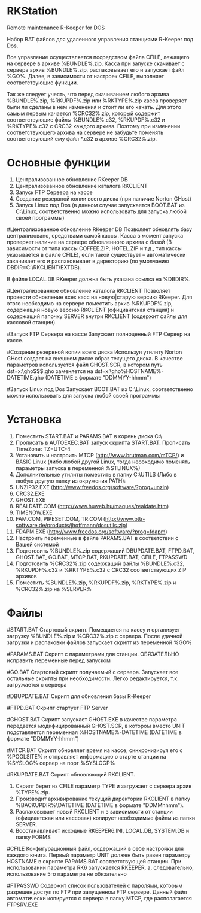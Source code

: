 RKStation
=========

Remote maintenance R-Keeper for DOS

Набор BAT файлов для удаленного управления станциями R-Keeper под Dos.

Все управление осуществляется посредством файла CFILE, лежащего на сервере в архиве %BUNDLE%.zip. Касса при запуске скачивает с сервера архив %BUNDLE%.zip, распаковывает его и запускает файл %GO%. Далее, в зависимости от настроек CFILE, выполняет соответствующие функции.

Так же следует учесть, что перед скачиванием любого архива %BUNDLE%.zip, %RKUPDF%.zip или %RKTYPE%.zip касса проверяет были ли сделаны в нем изменения и стоит ли его качать. Для этого самым первым качается %CRC32%.zip, который содержит соответствующие файлы %BUNDLE%.c32, %RKUPDF%.c32 и %RKTYPE%.c32 с CRC32 каждого архива. Поэтому при изменении соответствующего архива на сервере не забудьте поменять соответствующий ему файл *.c32 в архиве %CRC32%.zip.

Основные функции
================
1.	Централизованное обновление RKeeper DB
2.	Централизованное обновление каталога RKCLIENT
3.	Запуск FTP Сервера на кассе
4.	Создание резервной копии всего диска (при наличие Norton GHost)
5.	Запуск Linux под Dos (в данном случае запускается BOOT.BAT из C:\Linux, соответственно можно использовать для запуска любой своей программы)

#Централизованное обновление RKeeper DB
Позволяет обновлять базу централизовано, средствами самой кассы. Касса в момент запуска проверяет наличие на сервере обновленного архива с базой (В зависимости от типа кассы COFFEE.ZIP, HOTEL.ZIP и т.д., тип кассы указывается в файле CFILE), если такой существует – автоматически закачивает его и распаковывает в директорию (по умолчанию DBDIR=C:\RKCLIENT\EXTDB).  

В файле LOCAL.DB RKeeper должна быть указана ссылка на %DBDIR%.

#Централизованное обновление каталога RKCLIENT
Позволяет провести обновление всех касс на новую|старую версию RKeeper. Для этого необходимо на сервере поместить архив %RKUPDF%.zip, содержащий новую версию RKCLIENT (официантская станция) и содержащий папочку SERVER внутри RKCLIENT (содержит файлы для кассовой станции).

#Запуск FTP Сервера на кассе
Запускает полноценный FTP Сервер на кассе.

#Создание резервной копии всего диска
Используя утилиту Norton GHost создает на внешнем диске образ текущего диска. В качестве параметров используется файл GHOST.SCR, в котором путь dst=x:\gho\$$$.gho заменяется на dst=x:\gho\%HOSTNAME%-DATETIME.gho (DATETIME в формате "DDMMYY-hhmm")

#Запуск Linux под Dos
Запускает BOOT.BAT из C:\Linux, соответственно можно использовать для запуска любой своей программы

Установка
=========
1.	Поместить START.BAT и PARAMS.BAT в корень диска C:\
2.	Прописать в AUTOEXEC.BAT запуск скрипта START.BAT. Прописать TimeZone: TZ=UTC-4
3.	Установить и настроить MTCP (http://www.brutman.com/mTCP/) и BASIC Linux (либо любой другой Linux, тогда необходимо поменять параметры запуска в переменной %STLINUX%)
4.	Дополнительные утилиты поместить в папку C:\UTILS (Либо в любую другую папку из окружения PATH):
  5.	UNZIP32.EXE (http://www.freedos.org/software/?prog=unzip)
  6.	CRC32.EXE
  7.	GHOST.EXE
  8.	REALDATE.COM (http://www.huweb.hu/maques/realdate.htm)
  9.	TIMENOW.EXE
  10.	FAM.COM, PIPESET.COM, TR.COM (http://www.bttr-software.de/products/jhoffmann/dosutils.zip)
  11.	FDAPM.EXE (http://www.freedos.org/software/?prog=fdapm) 
12.	Настроить переменные в файле PARAMS.BAT в соответствии с Вашей системой
13.	Подготовить %BUNDLE%.zip содержащий DBUPDATE.BAT, FTPD.BAT, GHOST.BAT, GO.BAT, MTCP.BAT, RKUPDATE.BAT, CFILE, FTPASSWD
14.	Подготовить %CRC32%.zip содержащий файлы %BUNDLE%.c32, %RKUPDF%.c32 и %RKTYPE%.c32 с CRC32 соответствующих ZIP архивов
15.	Поместить %BUNDLE%.zip, %RKUPDF%.zip, %RKTYPE%.zip и %CRC32%.zip на %SERVER%

Файлы
=====
#START.BAT
Стартовый скрипт. Помещается на кассу и организует загрузку %BUNDLE%.zip и %CRC32%.zip с сервера. После удачной загрузки и распаковки файлов запускает скрипт из переменной %GO%

#PARAMS.BAT
Скрипт с параметрами для станции. ОБЯЗАТЕЛЬНО исправить переменные перед запуском

#GO.BAT
Стартовый скрипт получаемый с сервера. Запускает все остальные скрипты при необходимости. Легко редактируется, т.к. загружается с сервера

#DBUPDATE.BAT
Скрипт для обновления базы R-Keeper

#FTPD.BAT
Скрипт стартует FTP Server

#GHOST.BAT
Скрипт запускает GHOST.EXE в качестве параметра передается модифицированный GHOST.SCR, в котором вместо UNIT подставляется переменная %HOSTNAME%-DATETIME (DATETIME в формате "DDMMYY-hhmm")

#MTCP.BAT
Скрипт обновляет время на кассе, синхронизируя его с %POOLSITE% и отправляет информацию о старте станции на %SYSLOG% сервер на порт %SYSLOGP%

#RKUPDATE.BAT
Скрипт обновляющий RKCLIENT. 
1. Скрипт берет из CFILE параметр TYPE и загружает с сервера архив %TYPE%.zip. 
2. Производит архивирование текущий директории RKCLIENT в папку %BACKUPDIR%\DATETIME (DATETIME в формате "DDMMhhmm").
3. Распаковывает новый RKCLIENT и в зависимости от станции (официантская или кассовая) копирует необходимые файлы из папки SERVER.
4. Восстанавливает исходные RKEEPER6.INI, LOCAL.DB, SYSTEM.DB и папку FORMS

#CFILE
Конфигурационный файл, содержащий в себе настройки для каждого юнита. Первый параметр UNIT должен быть равен параметру HOSTNAME в скрипте PARAMS.BAT соответствующей станции. При использовании параметра RK6 запускается RKEEPER, а, следовательно, использование 5го параметра не обязательно

#FTPASSWD
Содержит список пользователей с паролями, которым разрешен доступ по FTP при запущенном FTP сервере. Данный файл автоматически копируется с сервера в папку MTCP, где располагается FTPSRV.EXE
